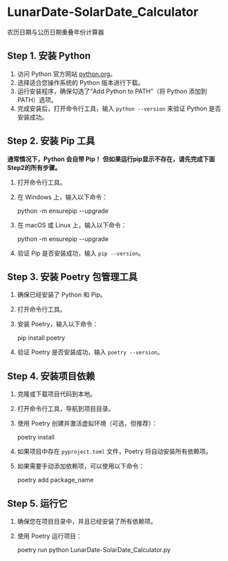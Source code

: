# LunarDate-SolarDate_Calculator
 农历日期与公历日期重叠年份计算器

## Step 1. 安装 Python

1. 访问 Python 官方网站 [python.org](https://www.python.org/)。
2. 选择适合您操作系统的 Python 版本进行下载。
3. 运行安装程序，确保勾选了“Add Python to PATH”（将 Python 添加到 PATH）选项。
4. 完成安装后，打开命令行工具，输入 `python --version` 来验证 Python 是否安装成功。

## Step 2. 安装 Pip 工具

**通常情况下，Python 会自带 Pip！**
**但如果运行pip显示不存在，请先完成下面Step2的所有步骤。**

1. 打开命令行工具。
2. 在 Windows 上，输入以下命令：

   python -m ensurepip --upgrade

3. 在 macOS 或 Linux 上，输入以下命令：

   python -m ensurepip --upgrade

4. 验证 Pip 是否安装成功，输入 `pip --version`。

## Step 3. 安装 Poetry 包管理工具

1. 确保已经安装了 Python 和 Pip。
2. 打开命令行工具。
3. 安装 Poetry，输入以下命令：

   pip install poetry

4. 验证 Poetry 是否安装成功，输入 `poetry --version`。

## Step 4. 安装项目依赖

1. 克隆或下载项目代码到本地。
2. 打开命令行工具，导航到项目目录。
3. 使用 Poetry 创建并激活虚拟环境（可选，但推荐）：

   poetry install

4. 如果项目中存在 `pyproject.toml` 文件，Poetry 将自动安装所有依赖项。
5. 如果需要手动添加依赖项，可以使用以下命令：

   poetry add package_name

## Step 5. 运行它

1. 确保您在项目目录中，并且已经安装了所有依赖项。
2. 使用 Poetry 运行项目：

   poetry run python LunarDate-SolarDate_Calculator.py
